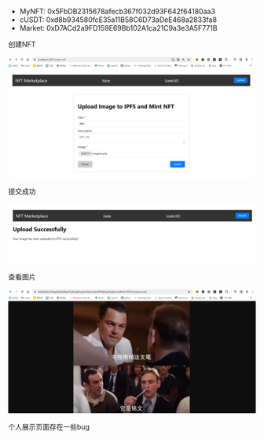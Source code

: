 

- MyNFT: 0x5FbDB2315678afecb367f032d93F642f64180aa3
- cUSDT: 0xd8b934580fcE35a11B58C6D73aDeE468a2833fa8
- Market: 0xD7ACd2a9FD159E69Bb102A1ca21C9a3e3A5F771B



创建NFT

![image-20231216012732356](README/image-20231216012732356.png)

提交成功

![image-20231216012740431](README/image-20231216012740431.png)

查看图片

![image-20231216012830808](README/image-20231216012830808.png)

个人展示页面存在一些bug

